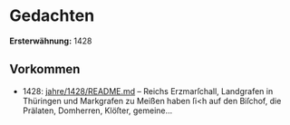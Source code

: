 # Gedachten

**Ersterwähnung:** 1428

## Vorkommen
- 1428: [jahre/1428/README.md](../jahre/1428/README.md) – Reichs Erzmarſchall, Landgrafen
in Thüringen und Markgrafen zu Meißen haben ſi<h auf
den Biſchof, die Prälaten, Domherren, Klöſter, gemeine...
